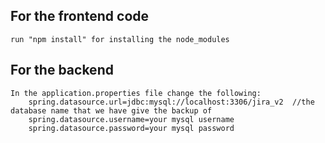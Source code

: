 ## For the frontend code 
    run "npm install" for installing the node_modules

## For the backend 
    
    In the application.properties file change the following:
        spring.datasource.url=jdbc:mysql://localhost:3306/jira_v2  //the database name that we have give the backup of
        spring.datasource.username=your mysql username
        spring.datasource.password=your mysql password